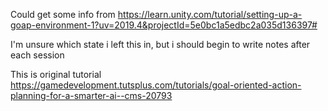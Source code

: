 ﻿
Could get some info from https://learn.unity.com/tutorial/setting-up-a-goap-environment-1?uv=2019.4&projectId=5e0bc1a5edbc2a035d136397#

I'm unsure which state i left this in, but i should begin to write notes after each session


This is original tutorial https://gamedevelopment.tutsplus.com/tutorials/goal-oriented-action-planning-for-a-smarter-ai--cms-20793